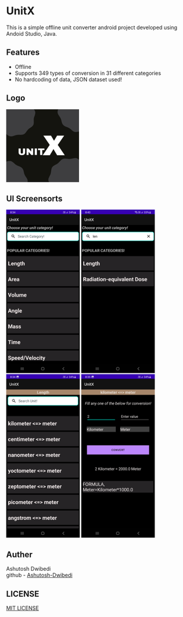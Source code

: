 <h1>UnitX</h1>

This is a simple offline unit converter android project developed using Andoid Studio, Java.
<br>
<h2>Features</h2>
<ul>
  <li>Offline</li>
  <li>Supports 349 types of conversion in 31 different categories</li>
  <li>No hardcoding of data, JSON dataset used!</li>
</ul>
<h2>Logo</h2>
<img src="UnitX ss/logo_unitx.png" width="196" height="196">
<h2>UI Screensorts</h2>
<span>
  <img src="UnitX ss/unitx_ss_1.png" width="198" height="440">
  <img src="UnitX ss/unitx_ss_2.png" width="198" height="440">
  <img src="UnitX ss/unitx_ss_3.png" width="198" height="440">
  <img src="UnitX ss/unitx_ss_4.png" width="198" height="440">
</span>
<h2>Auther</h2>
Ashutosh Dwibedi
<br>
github - <a href="https://github.com/Ashutosh-Dwibedi">Ashutosh-Dwibedi</a>
<h2>LICENSE</h2>
<a href="https://github.com/Ashutosh-Dwibedi/UnitX/blob/main/LICENSE">MIT LICENSE</a>
